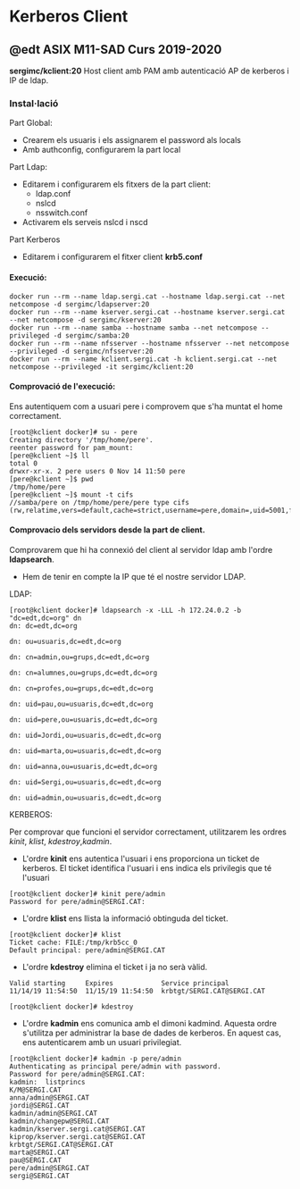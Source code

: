 # Kerberos Client
## @edt ASIX M11-SAD Curs 2019-2020

**sergimc/kclient:20** Host client amb PAM amb autenticació AP de  kerberos i IP de ldap.
  
### Instal·lació

Part Global:
  * Crearem els usuaris i els assignarem el password als locals
  * Amb authconfig, configurarem la part local

Part Ldap:
 * Editarem i configurarem els fitxers de la part client: 
    - ldap.conf
    - nslcd
    - nsswitch.conf
 * Activarem els serveis nslcd i nscd

Part Kerberos
 * Editarem i configurarem el fitxer client **krb5.conf** 


#### Execució:
```
docker run --rm --name ldap.sergi.cat --hostname ldap.sergi.cat --net netcompose -d sergimc/ldapserver:20
docker run --rm --name kserver.sergi.cat --hostname kserver.sergi.cat --net netcompose -d sergimc/kserver:20
docker run --rm --name samba --hostname samba --net netcompose --privileged -d sergimc/samba:20
docker run --rm --name nfsserver --hostname nfsserver --net netcompose --privileged -d sergimc/nfsserver:20
docker run --rm --name kclient.sergi.cat -h kclient.sergi.cat --net netcompose --privileged -it sergimc/kclient:20 
```

#### Comprovació de l'execució:

Ens autentiquem com a usuari pere i comprovem que s'ha muntat el home correctament.

```
[root@kclient docker]# su - pere
Creating directory '/tmp/home/pere'.
reenter password for pam_mount:
[pere@kclient ~]$ ll
total 0
drwxr-xr-x. 2 pere users 0 Nov 14 11:50 pere
[pere@kclient ~]$ pwd
/tmp/home/pere
[pere@kclient ~]$ mount -t cifs
//samba/pere on /tmp/home/pere/pere type cifs (rw,relatime,vers=default,cache=strict,username=pere,domain=,uid=5001,forceuid,gid=100,forcegid,addr=172.24.0.4,file_mode=0755,dir_mode=0755,nounix,serverino,mapposix,rsize=1048576,wsize=1048576,echo_interval=60,actimeo=1)

```

#### Comprovacio dels servidors desde la part de client.

Comprovarem que hi ha connexió del client al servidor ldap amb l'ordre **ldapsearch**.
* Hem de tenir en compte la IP que té el nostre servidor LDAP.

LDAP:

```
[root@kclient docker]# ldapsearch -x -LLL -h 172.24.0.2 -b "dc=edt,dc=org" dn
dn: dc=edt,dc=org

dn: ou=usuaris,dc=edt,dc=org

dn: cn=admin,ou=grups,dc=edt,dc=org

dn: cn=alumnes,ou=grups,dc=edt,dc=org

dn: cn=profes,ou=grups,dc=edt,dc=org

dn: uid=pau,ou=usuaris,dc=edt,dc=org

dn: uid=pere,ou=usuaris,dc=edt,dc=org

dn: uid=Jordi,ou=usuaris,dc=edt,dc=org

dn: uid=marta,ou=usuaris,dc=edt,dc=org

dn: uid=anna,ou=usuaris,dc=edt,dc=org

dn: uid=Sergi,ou=usuaris,dc=edt,dc=org

dn: uid=admin,ou=usuaris,dc=edt,dc=org

```
KERBEROS:

Per comprovar que funcioni el servidor correctament, utilitzarem les ordres *kinit*, *klist*, *kdestroy*,*kadmin*.

* L'ordre **kinit** ens autentica l'usuari i ens proporciona un ticket de kerberos. El ticket identifica l'usuari
i ens indica els privilegis que té l'usuari

```
[root@kclient docker]# kinit pere/admin
Password for pere/admin@SERGI.CAT: 
```

* L'ordre **klist** ens llista la informació obtinguda del ticket.

```
[root@kclient docker]# klist
Ticket cache: FILE:/tmp/krb5cc_0
Default principal: pere/admin@SERGI.CAT
```
* L'ordre **kdestroy** elimina el ticket i ja no serà vàlid.

```
Valid starting     Expires            Service principal
11/14/19 11:54:50  11/15/19 11:54:50  krbtgt/SERGI.CAT@SERGI.CAT

[root@kclient docker]# kdestroy
```
* L'ordre **kadmin** ens comunica amb el dimoni kadmind. Aquesta ordre s'utilitza per administrar la base de
dades de kerberos. En aquest cas, ens autenticarem amb un usuari privilegiat.

```
[root@kclient docker]# kadmin -p pere/admin
Authenticating as principal pere/admin with password.
Password for pere/admin@SERGI.CAT: 
kadmin:  listprincs
K/M@SERGI.CAT
anna/admin@SERGI.CAT
jordi@SERGI.CAT
kadmin/admin@SERGI.CAT
kadmin/changepw@SERGI.CAT
kadmin/kserver.sergi.cat@SERGI.CAT
kiprop/kserver.sergi.cat@SERGI.CAT
krbtgt/SERGI.CAT@SERGI.CAT
marta@SERGI.CAT
pau@SERGI.CAT
pere/admin@SERGI.CAT
sergi@SERGI.CAT


```
